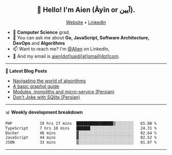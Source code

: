 <h2 align="center">👋 Hello! I'm Aien (Āyīn or آیین).</h2>
<p align="center">
  <a href="https://www.aien.me">Website</a> •
  <a href="https://www.linkedin.com/in/aiensaidi/">LinkedIn</a>
</p>


- 🌱 **Computer Science** grad,
- 💬 You can ask me about **Go, JavaScript, Software Architecture, DevOps** and **Algorithms**
- 📫 Want to reach me? I'm [@Alien](https://www.linkedin.com/in/aiensaidi/) on LinkedIn,
- 📧 And my email is [aien[dot]saidi[at]gmail[dot]com](mailto:aien.saidi@gmail.com).

-------

**📝 Latest Blog Posts**

<!-- BLOG-POST-LIST:START -->
- [Navigating the world of algorithms](https://www.aien.me/p/navigating-the-world-of-algorithms)
- [A basic graphql guide](https://www.aien.me/p/what-is-graphql)
- [Modules, monoliths and micro-service (Persian)](https://fa.aien.me/%D9%85%D8%A7%DA%98%D9%88%D9%84-%D9%87%D8%A7-%D9%85%D9%88%D9%86%D9%88%D9%84%DB%8C%D8%AA-%D9%87%D8%A7-%D9%88-%D9%85%DB%8C%DA%A9%D8%B1%D9%88%D8%B3%D8%B1%D9%88%DB%8C%D8%B3-%D9%87%D8%A7/)
- [Don't Joke with SQlite (Persian)](https://fa.aien.me/با-sqlite-شوخی-نکنیم/)
<!-- BLOG-POST-LIST:END -->

-------

📊 **Weekly development breakdown**
<!--START_SECTION:waka-->

```txt
PHP            19 hrs 27 mins  ████████████████▒░░░░░░░░   65.88 %
TypeScript     7 hrs 10 mins   ██████░░░░░░░░░░░░░░░░░░░   24.31 %
Docker         46 mins         ▓░░░░░░░░░░░░░░░░░░░░░░░░   02.64 %
JavaScript     44 mins         ▓░░░░░░░░░░░░░░░░░░░░░░░░   02.52 %
JSON           33 mins         ▒░░░░░░░░░░░░░░░░░░░░░░░░   01.87 %
```

<!--END_SECTION:waka-->

-------

